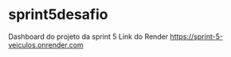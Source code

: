 # sprint5desafio
Dashboard do projeto da sprint 5 
Link do Render 
https://sprint-5-veiculos.onrender.com